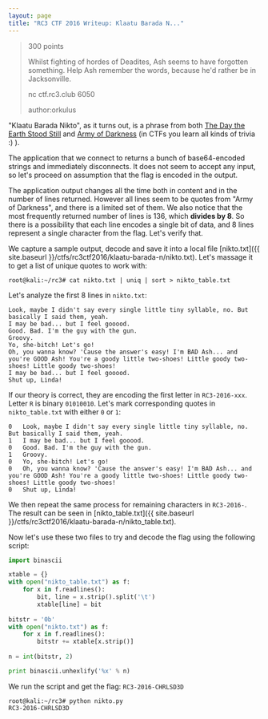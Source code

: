 ```yaml
---
layout: page
title: "RC3 CTF 2016 Writeup: Klaatu Barada N..."
---
```


> 300 points
>
> Whilst fighting of hordes of Deadites, Ash seems to have forgotten something. Help Ash remember the words, because he'd rather be in Jacksonville.
>
> nc ctf.rc3.club 6050
>
> author:orkulus

"Klaatu Barada Nikto", as it turns out, is a phrase from both [The Day the Earth Stood Still](http://www.imdb.com/title/tt0043456/) and [Army of Darkness](http://www.imdb.com/title/tt0106308/) (in CTFs you learn all kinds of trivia :) ). 

The application that we connect to returns a bunch of base64-encoded strings and immediately disconnects. It does not seem to accept any input, so let's proceed on assumption that the flag is encoded in the output. 

The application output changes all the time both in content and in the number of lines returned. However all lines seem to be quotes from "Army of Darkness", and there is a limited set of them. We also notice that the most frequently returned number of lines is 136, which **divides by 8**. So there is a possibility that each line encodes a single bit of data, and 8 lines represent a single character from the flag. Let's verify that.

We capture a sample output, decode and save it into a local file [nikto.txt]({{ site.baseurl }}/ctfs/rc3ctf2016/klaatu-barada-n/nikto.txt). Let's massage it to get a list of unique quotes to work with:

```
root@kali:~/rc3# cat nikto.txt | uniq | sort > nikto_table.txt
```

Let's analyze the first 8 lines in ```nikto.txt```:

```
Look, maybe I didn't say every single little tiny syllable, no. But basically I said them, yeah.
I may be bad... but I feel gooood.
Good. Bad. I'm the guy with the gun.
Groovy.
Yo, she-bitch! Let's go!
Oh, you wanna know? 'Cause the answer's easy! I'm BAD Ash... and you're GOOD Ash! You're a goody little two-shoes! Little goody two-shoes! Little goody two-shoes!
I may be bad... but I feel gooood.
Shut up, Linda!
```

If our theory is correct, they are encoding the first letter in ```RC3-2016-xxx```. Letter ```R``` is binary ```01010010```. Let's mark corresponding quotes in ```nikto_table.txt``` with either ```0``` or ```1```:

```
0	Look, maybe I didn't say every single little tiny syllable, no. But basically I said them, yeah.
1	I may be bad... but I feel gooood.
0	Good. Bad. I'm the guy with the gun.
1	Groovy.
0	Yo, she-bitch! Let's go!
0	Oh, you wanna know? 'Cause the answer's easy! I'm BAD Ash... and you're GOOD Ash! You're a goody little two-shoes! Little goody two-shoes! Little goody two-shoes!
0	Shut up, Linda!
```

We then repeat the same process for remaining characters in ```RC3-2016-```. The result can be seen in [nikto_table.txt]({{ site.baseurl }}/ctfs/rc3ctf2016/klaatu-barada-n/nikto_table.txt).

Now let's use these two files to try and decode the flag using the following script:

```python
import binascii

xtable = {}
with open("nikto_table.txt") as f:
	for x in f.readlines():
		bit, line = x.strip().split('\t')
		xtable[line] = bit
		
bitstr = '0b'
with open("nikto.txt") as f:
	for x in f.readlines():
		bitstr += xtable[x.strip()]
		
n = int(bitstr, 2)

print binascii.unhexlify('%x' % n)
```

We run the script and get the flag: ```RC3-2016-CHRLSD3D```

```
root@kali:~/rc3# python nikto.py
RC3-2016-CHRLSD3D
```
